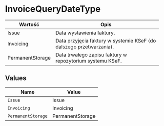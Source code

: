 # InvoiceQueryDateType

| Wartość | Opis |
| --- | --- |
| Issue | Data wystawienia faktury. |
| Invoicing | Data przyjęcia faktury w systemie KSeF (do dalszego przetwarzania). |
| PermanentStorage | Data trwałego zapisu faktury w repozytorium systemu KSeF. |



## Values

| Name               | Value              |
| ------------------ | ------------------ |
| `Issue`            | Issue              |
| `Invoicing`        | Invoicing          |
| `PermanentStorage` | PermanentStorage   |
